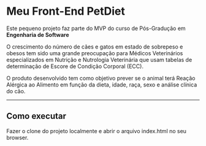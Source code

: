 # Meu Front-End PetDiet

Este pequeno projeto faz parte do MVP do curso de Pós-Gradução em **Engenharia de Software** 

O crescimento do número de cães e gatos em estado de sobrepeso e obesos tem sido uma grande preocupação para Médicos Veterinários especializados em Nutrição e Nutrologia Veterinária que usam tabelas de determinação de Escore de Condição Corporal (ECC).

O produto desenvolvido tem como objetivo prever se o animal terá Reação Alérgica ao Alimento em função da dieta, idade, raça, sexo e análise clínica do cão.

---
## Como executar

Fazer o clone do projeto localmente e abrir o arquivo index.html no seu browser.
